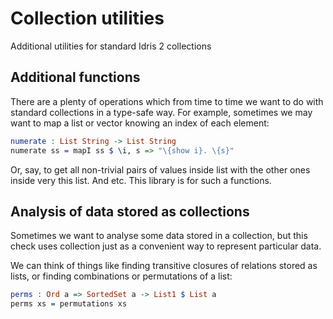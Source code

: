 <!-- idris
module README

import Data.Collections.Analysis
import Data.List.Extra
import Data.List1
import Data.SortedSet
-->

# Collection utilities

Additional utilities for standard Idris 2 collections

## Additional functions

There are a plenty of operations which from time to time we want to do with standard collections in a type-safe way.
For example, sometimes we may want to map a list or vector knowing an index of each element:

```idris
numerate : List String -> List String
numerate ss = mapI ss $ \i, s => "\{show i}. \{s}"
```

Or, say, to get all non-trivial pairs of values inside list with the other ones inside very this list.
And etc.
This library is for such a functions.

## Analysis of data stored as collections

Sometimes we want to analyse some data stored in a collection,
but this check uses collection just as a convenient way to represent particular data.

We can think of things like finding transitive closures of relations stored as lists,
or finding combinations or permutations of a list:

```idris
perms : Ord a => SortedSet a -> List1 $ List a
perms xs = permutations xs
```
